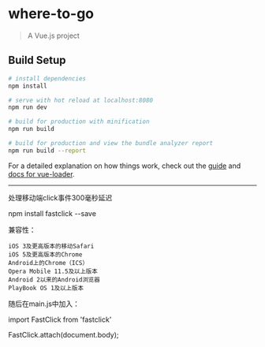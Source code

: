 # where-to-go

> A Vue.js project

## Build Setup

``` bash
# install dependencies
npm install

# serve with hot reload at localhost:8080
npm run dev

# build for production with minification
npm run build

# build for production and view the bundle analyzer report
npm run build --report
```

For a detailed explanation on how things work, check out the [guide](http://vuejs-templates.github.io/webpack/) and [docs for vue-loader](http://vuejs.github.io/vue-loader).

---------------------------------
 处理移动端click事件300毫秒延迟

 npm install fastclick --save

兼容性：

    iOS 3及更高版本的移动Safari
    iOS 5及更高版本的Chrome
    Android上的Chrome（ICS）
    Opera Mobile 11.5及以上版本
    Android 2以来的Android浏览器
    PlayBook OS 1及以上版本

随后在main.js中加入：

import FastClick from 'fastclick'

FastClick.attach(document.body);

